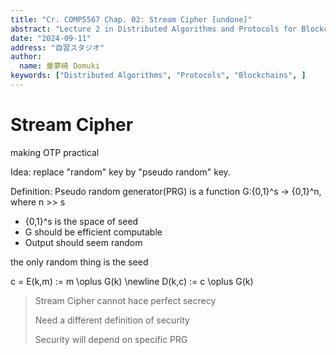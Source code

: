 ```yaml
---
title: "Cr. COMP5567 Chap. 02: Stream Cipher [undone]"
abstract: "Lecture 2 in Distributed Algorithms and Protocols for Blockchains"
date: "2024-09-11"
address: "自習スタジオ"
author:
  name: 童夢綺 Domuki
keywords: ["Distributed Algorithms", "Protocols", "Blockchains", ]
---
```


# Stream Cipher

making OTP practical

Idea: replace "random" key by "pseudo random" key.

Definition: Pseudo random generator(PRG) is a function G:{0,1}^s -> {0,1}^n, where n >> s

- {0,1}^s is the space of seed
- G should be efficient computable
- Output should seem random

the only random thing is the seed

<LatexBlock>
c = E(k,m) := m \oplus G(k) \newline
D(k,c) := c \oplus G(k)
</LatexBlock>

> Stream Cipher cannot hace perfect secrecy
> 
> Need a different definition of security
> 
> Security will depend on specific PRG